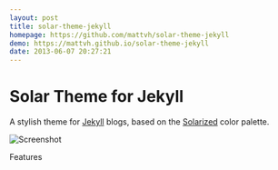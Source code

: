 ```yaml
---
layout: post
title: solar-theme-jekyll
homepage: https://github.com/mattvh/solar-theme-jekyll
demo: https://mattvh.github.io/solar-theme-jekyll
date: 2013-06-07 20:27:21
---
```

Solar Theme for Jekyll
======================

A stylish theme for [Jekyll](http://jekyllrb.com/) blogs, based on the [Solarized](http://ethanschoonover.com/solarized) color palette.

![Screenshot](http://i.imgur.com/UnnRhkt.png)


Features
